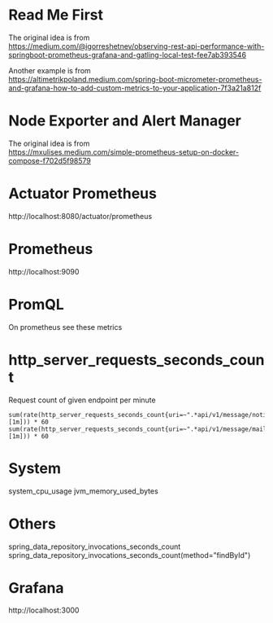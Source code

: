 # Read Me First

The original idea is from  
https://medium.com/@igorreshetnev/observing-rest-api-performance-with-springboot-prometheus-grafana-and-gatling-local-test-fee7ab393546

Another example is from  
https://altimetrikpoland.medium.com/spring-boot-micrometer-prometheus-and-grafana-how-to-add-custom-metrics-to-your-application-7f3a21a812f

# Node Exporter and Alert Manager

The original idea is from  
https://mxulises.medium.com/simple-prometheus-setup-on-docker-compose-f702d5f98579

# Actuator Prometheus

http://localhost:8080/actuator/prometheus

# Prometheus

http://localhost:9090

# PromQL

On prometheus see these metrics

# http_server_requests_seconds_count
Request count of given endpoint per minute

```
sum(rate(http_server_requests_seconds_count{uri=~".*api/v1/message/notification.*"}[1m])) * 60
sum(rate(http_server_requests_seconds_count{uri=~".*api/v1/message/mail.*"}[1m])) * 60
```

# System
system_cpu_usage
jvm_memory_used_bytes

# Others
spring_data_repository_invocations_seconds_count
spring_data_repository_invocations_seconds_count(method="findById")

# Grafana

http://localhost:3000

